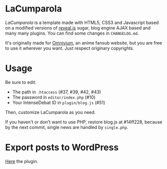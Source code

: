 # LaCumparola

*LaCumparola* is a template made with HTML5, CSS3 and Javascript based on a modified versions of [reveal.js](https://github.com/hakimel/reveal.js) sugar, blog engine AJAX based and many many plugins. You can find some changes in `CHANGELOG.md`.

It's originally made for [Omnivium](http://www.omnivium.it), an anime fansub website, but you are free to use it wherever you want. Just respect originary copyrights.

# Usage
Be sure to edit:

- The path in `.htaccess` (#37, #39, #42, #43)
- The password in `editor/index.php` (#10)
- Your IntenseDebat ID in `plugin/blog.js` (#51)

Then, customize LaCumparola as you need.

If you haven't or don't want to use PHP, restore blog.js at #14ff228, because by the next commit, single news are handled by `single.php`.

# Export posts to WordPress
[Here](https://gist.github.com/RoxasShadow/1632db25649b7c693d55) the plugin.
